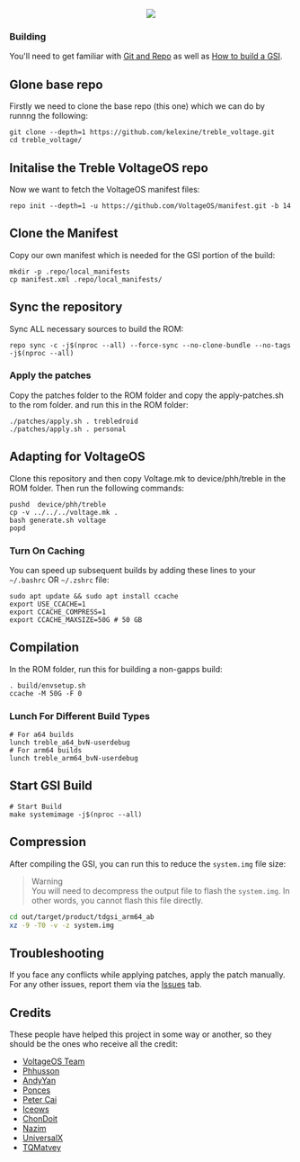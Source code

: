 <p align="center">
  <img src="https://avatars.githubusercontent.com/u/81792437?s=200&v=4">
</p>

### Building
You'll need to get familiar with [Git and Repo](https://source.android.com/source/using-repo.html) as well as [How to build a GSI](https://github.com/phhusson/treble_experimentations/wiki/How-to-build-a-GSI%3F).

## Glone base repo
Firstly we need to clone the base repo (this one) which we can do by runnng the following:

```shell
git clone --depth=1 https://github.com/kelexine/treble_voltage.git
cd treble_voltage/
```

## Initalise the Treble VoltageOS repo
Now we want to fetch the VoltageOS manifest files:
```shell
repo init --depth=1 -u https://github.com/VoltageOS/manifest.git -b 14
```

## Clone the Manifest
Copy our own manifest which is needed for the GSI portion of the build:
```shell
mkdir -p .repo/local_manifests
cp manifest.xml .repo/local_manifests/
```

## Sync the repository
Sync ALL necessary sources to build the ROM:
```shell
repo sync -c -j$(nproc --all) --force-sync --no-clone-bundle --no-tags -j$(nproc --all)
```

### Apply the patches
Copy the patches folder to the ROM folder and copy the apply-patches.sh to the rom folder. and run this in the ROM folder:
```shell
./patches/apply.sh . trebledroid
./patches/apply.sh . personal
```

## Adapting for VoltageOS
Clone this repository and then copy Voltage.mk to device/phh/treble in the ROM folder. Then run the following commands:
```shell
pushd  device/phh/treble
cp -v ../../../voltage.mk .
bash generate.sh voltage
popd
```

### Turn On Caching
You can speed up subsequent builds by adding these lines to your `~/.bashrc` OR `~/.zshrc` file:
```shell
sudo apt update && sudo apt install ccache
export USE_CCACHE=1
export CCACHE_COMPRESS=1
export CCACHE_MAXSIZE=50G # 50 GB
```

## Compilation 
In the ROM folder, run this for building a non-gapps build:

```shell
. build/envsetup.sh
ccache -M 50G -F 0
```
### Lunch For Different Build Types
```shell
# For a64 builds
lunch treble_a64_bvN-userdebug
# For arm64 builds
lunch treble_arm64_bvN-userdebug
```
## Start GSI Build
```shell
# Start Build
make systemimage -j$(nproc --all)
```

## Compression
After compiling the GSI, you can run this to reduce the `system.img` file size:
> Warning<br>
> You will need to decompress the output file to flash the `system.img`. In other words, you cannot flash this file directly.

```bash
cd out/target/product/tdgsi_arm64_ab
xz -9 -T0 -v -z system.img 
```

## Troubleshooting
If you face any conflicts while applying patches, apply the patch manually.
For any other issues, report them via the [Issues](https://github.com/kelexine/treble_voltage/issues) tab.

## Credits
These people have helped this project in some way or another, so they should be the ones who receive all the credit:
- [VoltageOS Team](https://github.com/VoltageOS)
- [Phhusson](https://github.com/phhusson)
- [AndyYan](https://github.com/AndyCGYan)
- [Ponces](https://github.com/ponces)
- [Peter Cai](https://github.com/PeterCxy)
- [Iceows](https://github.com/Iceows)
- [ChonDoit](https://github.com/ChonDoit)
- [Nazim](https://github.com/naz664)
- [UniversalX](https://github.com/orgs/UniversalX-devs/)
- [TQMatvey](https://github.com/TQMatvey)
